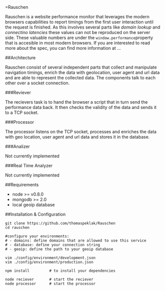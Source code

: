 =Rauschen

Rauschen is a website performance monitor that leverages the modern browsers capabilities to report timings from the first user interaction until the request is finished. As this involves several parts like _domain lookup_ and _connectino latencies_ these values can not be reproduced on the server side. These valuable numbers are under the `window.performance`property that is accesible in most modern browsers. If you are interested to read more about the spec, you can find more information at ...


##Architecture

Rauschen consist of several independent parts that collect and manipulate navigation timings, enrich the data with geolocation, user agent and url data and are able to represent the collected data. The components talk to each other over a socket connection.

###Reviever

The recievers task is to hand the browser a script that in turn send the performance data back. It then checks the validity of the data and sends it to a TCP socket.

###Processor

The processor listens on the TCP socket, processes and enriches the data with geo location, user agent and url data and stores it in the database.

###Analizer

Not currently implemented

###Real Time Analyzer

Not currently implemented

##Requirements

- node >= v0.8.0
- mongodb >= 2.0
- local geoip database

##Installation & Configuration

```
git clone https://github.com/thomaspeklak/Rauschen
cd rauschen

#configure your environments:
# - domains: define domains that are allowed to use this service
# - database: define your connection string
# - geoip: define the path to your geoip database

vim ./config/environment/development.json
vim ./config/environment/production.json

npm install         # to install your dependencies

node reciever       # start the reciever
node processor      # start the processor
```
